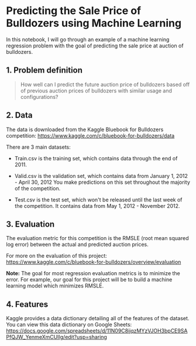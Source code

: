 # Predicting the Sale Price of Bulldozers using Machine Learning

In this notebook, I will go through an example of a machine learning regression problem with the goal of predicting the sale price at auction of bulldozers.

## 1. Problem definition

> How well can I predict the future auction price of bulldozers based off of previous auction prices of bulldozers with similar usage and configurations?

## 2. Data

The data is downloaded from the Kaggle Bluebook for Bulldozers competition: https://www.kaggle.com/c/bluebook-for-bulldozers/data

There are 3 main datasets:

* Train.csv is the training set, which contains data through the end of 2011.

* Valid.csv is the validation set, which contains data from January 1, 2012 - April 30, 2012 You make predictions on this set throughout the majority of the competition.

* Test.csv is the test set, which won't be released until the last week of the competition. It contains data from May 1, 2012 - November 2012.

## 3. Evaluation

The evaluation metric for this competition is the RMSLE (root mean squared log error) between the actual and predicted auction prices.

For more on the evaluation of this project: https://www.kaggle.com/c/bluebook-for-bulldozers/overview/evaluation

**Note:** The goal for most regression evaluation metrics is to minimize the error. For example, our goal for this project will be to build a machine learning model which minimizes RMSLE.

## 4. Features

Kaggle provides a data dictionary detailing all of the features of the dataset. You can view this data dictionary on Google Sheets: https://docs.google.com/spreadsheets/d/11N09C8ijqzMYzVJOH3bpCE9SAPfQJW_YenmeXmCUIlg/edit?usp=sharing